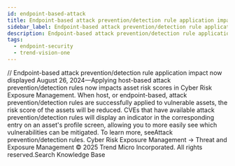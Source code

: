 ```yaml
---
id: endpoint-based-attack
title: Endpoint-based attack prevention/detection rule application impact now displayed
sidebar_label: Endpoint-based attack prevention/detection rule application impact now displayed
description: Endpoint-based attack prevention/detection rule application impact now displayed
tags:
  - endpoint-security
  - trend-vision-one
---
```


/*<![CDATA[*/ $('#title').html($('meta[name=map-description]').attr('content')); /*]]>*/ Endpoint-based attack prevention/detection rule application impact now displayed August 26, 2024—Applying host-based attack prevention/detection rules now impacts asset risk scores in Cyber Risk Exposure Management. When host, or endpoint-based, attack prevention/detection rules are successfully applied to vulnerable assets, the risk score of the assets will be reduced. CVEs that have available attack prevention/detection rules will display an indicator in the corresponding entry on an asset's profile screen, allowing you to more easily see which vulnerabilities can be mitigated. To learn more, seeAttack prevention/detection rules. Cyber Risk Exposure Management → Threat and Exposure Management © 2025 Trend Micro Incorporated. All rights reserved.Search Knowledge Base